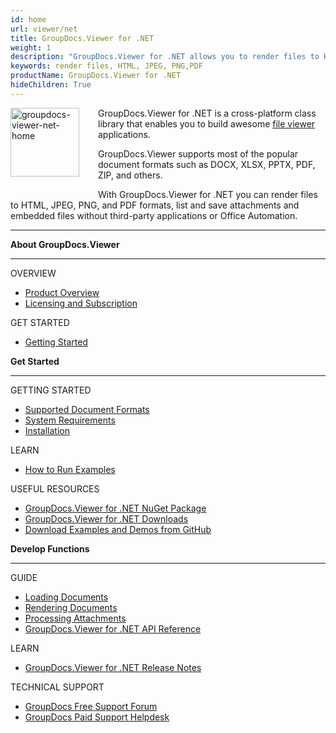 ```yaml
---
id: home
url: viewer/net
title: GroupDocs.Viewer for .NET
weight: 1
description: "GroupDocs.Viewer for .NET allows you to render files to HTML, JPEG, PNG, and PDF formats, list and save attachments and embedded files without third-party applications or Office Automation."
keywords: render files, HTML, JPEG, PNG,PDF
productName: GroupDocs.Viewer for .NET
hideChildren: True
---
```

<img src="/viewer/net/images/home.png" alt="groupdocs-viewer-net-home" align="left" style="width:110px; margin: 0 30px 30px 0"/>

GroupDocs.Viewer for .NET is a cross-platform class library that enables you to build awesome [file viewer](https://en.wikipedia.org/wiki/File_viewer) applications.

GroupDocs.Viewer supports most of the popular document formats such as DOCX, XLSX, PPTX, PDF, ZIP, and others.

With GroupDocs.Viewer for .NET you can render files to HTML, JPEG, PNG, and PDF formats, list and save attachments and embedded files without third-party applications or Office Automation.

------

<div class="row">
	<div class="col-md-4">
		<p><b>About GroupDocs.Viewer</b></p>
			<hr><p>OVERVIEW</p></hr>
			<ul>
				<li><a href='{{< ref "product-overview" >}}'>Product Overview</a></li>
				<li><a href='{{< ref "viewer/net/getting-started/licensing-and-subscription" >}}'>Licensing and Subscription</a></li>
			</ul>            
			<p>GET STARTED</p>
			<ul>
				<li><a href='{{< ref "viewer/net/getting-started" >}}'>Getting Started</a></li>
			</ul>
	</div>
	<div class="col-md-4">
		<p><b>Get Started</b></p>
			<hr><p>GETTING STARTED</p></hr>
			<ul>
				<li><a href='{{< ref "viewer/net/getting-started/supported-document-formats.md" >}}'>Supported Document Formats</a></li>
				<li><a href='{{< ref "viewer/net/getting-started/system-requirements.md" >}}'>System Requirements</a></li>
				<li><a href='{{< ref "viewer/net/getting-started/installation.md" >}}'>Installation</a></li>
			</ul>
			<p>LEARN</p>
			<ul>
				<li><a href='{{< ref "viewer/net/getting-started/how-to-run-examples" >}}'>How to Run Examples</a></li>
			</ul>
			<p>USEFUL RESOURCES</p>
			<ul>
				<li><a href="https://www.nuget.org/packages/GroupDocs.Viewer/">GroupDocs.Viewer for .NET NuGet Package</a></li>
				</li><li><a href="https://downloads.groupdocs.com/viewer/net">GroupDocs.Viewer for .NET Downloads</a></li>
				<li><a href="https://github.com/groupdocs-viewer/GroupDocs.Viewer-for-.NET">Download Examples and Demos from GitHub</a></li>
			</ul>
	</div>
	<div class="col-md-4">
		<p><b>Develop Functions</b></p>
			<hr><p>GUIDE</p></hr>
			<ul>
				<li><a href='{{< ref "viewer/net/developer-guide/loading-documents" >}}'>Loading Documents</a></li>
				<li><a href='{{< ref "viewer/net/developer-guide/rendering-documents" >}}'>Rendering Documents</a></li>
				<li><a href='{{< ref "viewer/net/developer-guide/processing-attachments" >}}'>Processing Attachments</a></li>
				<li><a href="https://apireference.groupdocs.com/viewer/net">GroupDocs.Viewer for .NET API Reference</a></li>
			</ul>
			<p>LEARN</p>
			<ul>
				<li><a href='{{< ref "viewer/net/release-notes" >}}'>GroupDocs.Viewer for .NET Release Notes</a></li>
			</ul>
			<p>TECHNICAL SUPPORT</p>
			<ul>
				<li><a href="https://forum.groupdocs.com/">GroupDocs Free Support Forum</a></li>
				<li><a href="https://helpdesk.groupdocs.com/">GroupDocs Paid Support Helpdesk</a></li>
			</ul>
	</div>
</div>
